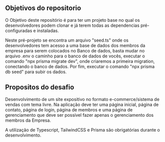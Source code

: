 ## Objetivos do repositorio
O Objetivo deste repositório é para ter um projeto base no qual os desenvolvedores podem clonar e já terem todas as dependencias pré-configuradas e instaladas.

Neste pré-projeto se encontra um arquivo "seed.ts" onde os desenvolvedores tem acesso a uma base de dados dos membros da empresa para serem colocados no Banco de dados,
basta mudar no arquivo .env o caminho para o banco de dados de vocês, executar o comando "npx prisma migrate dev", onde criaremos a primeira migration, conectando o banco de dados. Por fim, executar o comando "npx prisma db seed" para subir os dados.

## Propositos do desafio
Desenvolvimento de um site expositivo no formato e-commerce/sistema de vendas com tema livre. Na aplicação deve ter uma página inicial, página de contato, página de login, página de membros e uma página de gerenciamento que deve ser possível fazer apenas o gerenciamento dos membros da Empresa.

A utilização de Typescript, TailwindCSS e Prisma são obrigatórias durante o desenvolvimento.


## 
